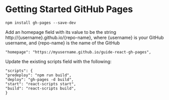 # Getting Started GitHub Pages

`npm install gh-pages --save-dev`

Add an homepage field with its value to be the string http://{username}.github.io/{repo-name}, where {username} is your GitHub username, and {repo-name} is the name of the GitHub

`"homepage": "https://myusername.github.io/guide-react-gh-pages",`

Update the existing scripts field with the following:

```
"scripts": {
"predeploy": "npm run build",
"deploy": "gh-pages -d build",
"start": "react-scripts start",
"build": "react-scripts build",
}
```
